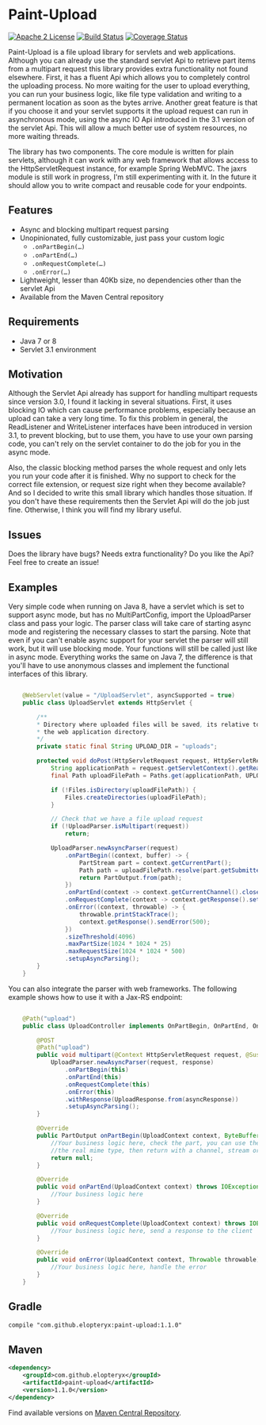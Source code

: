 Paint-Upload
=========

[![Apache 2 License](https://img.shields.io/badge/license-Apache%202-green.svg)](http://www.apache.org/licenses/LICENSE-2.0)
[![Build Status](https://travis-ci.org/Elopteryx/paint-upload.svg?branch=master)](https://travis-ci.org/Elopteryx/paint-upload)
[![Coverage Status](https://coveralls.io/repos/Elopteryx/paint-upload/badge.svg)](https://coveralls.io/r/Elopteryx/paint-upload)

Paint-Upload is a file upload library for servlets and web applications. Although you can already use the standard
servlet Api to retrieve part items from a multipart request this library provides extra functionality not found
elsewhere. First, it has a fluent Api which allows you to completely control the uploading process. No more waiting for
the user to upload everything, you can run your business logic, like file type validation and writing to a permanent
location as soon as the bytes arrive. Another great feature is that if you choose it and your servlet supports it the
upload request can run in asynchronous mode, using the async IO Api introduced in the 3.1 version of the servlet Api.
This will allow a much better use of system resources, no more waiting threads.

The library has two components. The core module is written for plain servlets, although it can work with any web
framework that allows access to the HttpServletRequest instance, for example Spring WebMVC. The jaxrs module is still
work in progress, I'm still experimenting with it. In the future it should allow you to write compact and reusable code
for your endpoints.

Features
--------
* Async and blocking multipart request parsing
* Unopinionated, fully customizable, just pass your custom logic
  * ```.onPartBegin(…)```
  * ```.onPartEnd(…)```
  * ```.onRequestComplete(…)```
  * ```.onError(…)```
* Lightweight, lesser than 40Kb size, no dependencies other than the servlet Api
* Available from the Maven Central repository

Requirements
--------
* Java 7 or 8
* Servlet 3.1 environment

Motivation
--------

Although the Servlet Api already has support for handling multipart requests since version 3.0, I found it lacking in several situations.
First, it uses blocking IO which can cause performance problems, especially because an upload can take a very long time. To fix this problem in general,
the ReadListener and WriteListener interfaces have been introduced in version 3.1, to prevent blocking, but to use them, you have to use your own parsing
code, you can't rely on the servlet container to do the job for you in the async mode.

Also, the classic blocking method parses the whole request
and only lets you run your code after it is finished. Why no support to check for the correct file extension, or request size right when they become available?
And so I decided to write this small library which handles those situation. If you don't have these requirements then the Servlet Api will do the job
just fine. Otherwise, I think you will find my library useful.

Issues
------

Does the library have bugs? Needs extra functionality? Do you like the Api? Feel free to create an issue!

Examples
--------

Very simple code when running on Java 8, have a servlet which is set to support async mode, but has no MultiPartConfig,
import the UploadParser class and pass your logic. The parser class will take care of starting async mode and
registering the necessary classes to start the parsing. Note that even if you can't enable async support
for your servlet the parser will still work, but it will use blocking mode. Your functions will still be called
just like in async mode. Everything works the same on Java 7, the difference is that
you'll have to use anonymous classes and implement the functional interfaces of this library.

```java

    @WebServlet(value = "/UploadServlet", asyncSupported = true)
    public class UploadServlet extends HttpServlet {

        /**
        * Directory where uploaded files will be saved, its relative to
        * the web application directory.
        */
        private static final String UPLOAD_DIR = "uploads";

        protected void doPost(HttpServletRequest request, HttpServletResponse response) throws IOException, ServletException {
            String applicationPath = request.getServletContext().getRealPath("");
            final Path uploadFilePath = Paths.get(applicationPath, UPLOAD_DIR);

            if (!Files.isDirectory(uploadFilePath)) {
                Files.createDirectories(uploadFilePath);
            }

            // Check that we have a file upload request
            if (!UploadParser.isMultipart(request))
                return;

            UploadParser.newAsyncParser(request)
                .onPartBegin((context, buffer) -> {
                    PartStream part = context.getCurrentPart();
                    Path path = uploadFilePath.resolve(part.getSubmittedFileName());
                    return PartOutput.from(path);
                })
                .onPartEnd(context -> context.getCurrentChannel().close())
                .onRequestComplete(context -> context.getResponse().setStatus(200))
                .onError((context, throwable) -> {
                    throwable.printStackTrace();
                    context.getResponse().sendError(500);
                })
                .sizeThreshold(4096)
                .maxPartSize(1024 * 1024 * 25)
                .maxRequestSize(1024 * 1024 * 500)
                .setupAsyncParsing();
        }
    }
```

You can also integrate the parser with web frameworks. The following example shows how to use it with a Jax-RS endpoint:

```java

    @Path("upload")
    public class UploadController implements OnPartBegin, OnPartEnd, OnRequestComplete, OnError {

        @POST
        @Path("upload")
        public void multipart(@Context HttpServletRequest request, @Suspended final AsyncResponse asyncResponse) throws IOException, ServletException {
            UploadParser.newAsyncParser(request, response)
                .onPartBegin(this)
                .onPartEnd(this)
                .onRequestComplete(this)
                .onError(this)
                .withResponse(UploadResponse.from(asyncResponse))
                .setupAsyncParsing();
        }

        @Override
        public PartOutput onPartBegin(UploadContext context, ByteBuffer buffer) throws IOException {
            //Your business logic here, check the part, you can use the bytes in the buffer to check
            //the real mime type, then return with a channel, stream or path to write the part
            return null;
        }

        @Override
        public void onPartEnd(UploadContext context) throws IOException {
            //Your business logic here
        }

        @Override
        public void onRequestComplete(UploadContext context) throws IOException, ServletException {
            //Your business logic here, send a response to the client
        }

        @Override
        public void onError(UploadContext context, Throwable throwable) {
            //Your business logic here, handle the error
        }
    }
```

Gradle
-----
```xml
compile "com.github.elopteryx:paint-upload:1.1.0"
```
Maven
-----
```xml
<dependency>
    <groupId>com.github.elopteryx</groupId>
    <artifactId>paint-upload</artifactId>
    <version>1.1.0</version>
</dependency>
```

Find available versions on [Maven Central Repository](http://search.maven.org/#search%7Cga%7C1%7Cg%3A%22com.github.elopteryx%22%20AND%20a%3A%22paint-upload%22).
